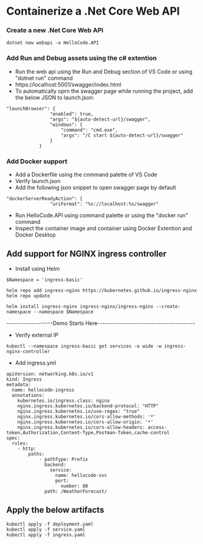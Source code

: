 # Containerize a .Net Core Web API

### Create a new .Net Core Web API
```
dotnet new webapi -o HelloCode.API
```

### Add Run and Debug assets using the c# extention
* Run the web api using the Run and Debug section of VS Code or using "dotnet run" command
* https://localhost:5001/swagger/index.html
* To automatically oprn the swagger page while running the project, add the below JSON to launch.json:
```
"launchBrowser": {
                "enabled": true,
                "args": "${auto-detect-url}/swagger",
                "windows": {
                    "command": "cmd.exe",
                    "args": "/C start ${auto-detect-url}/swagger"
                }
            }
```

### Add Docker support
* Add a Dockerfile using the command palette of VS Code
* Verify launch.json
* Add the following json snippet to open swagger page by default
```
"dockerServerReadyAction": {
                "uriFormat": "%s://localhost:%s/swagger"
```
* Run HelloCode.API using command palette or using the "docker run" command
* Inspect the container image and container using Docker Extention and Docker Desktop


## Add support for NGINX ingress controller

* Install using Helm
```
$Namespace = 'ingress-basic'

helm repo add ingress-nginx https://kubernetes.github.io/ingress-nginx
helm repo update

helm install ingress-nginx ingress-nginx/ingress-nginx --create-namespace --namespace $Namespace
```


-------------------Demo Starts Here----------------------------------------
* Verify external IP
```
kubectl --namespace ingress-basic get services -o wide -w ingress-nginx-controller
```

* Add ingress.yml 
```
apiVersion: networking.k8s.io/v1
kind: Ingress
metadata:
  name: hellocode-ingress
  annotations:
    kubernetes.io/ingress.class: nginx
    nginx.ingress.kubernetes.io/backend-protocol: "HTTP"
    nginx.ingress.kubernetes.io/use-regex: "true"
    nginx.ingress.kubernetes.io/cors-allow-methods: '*'
    nginx.ingress.kubernetes.io/cors-allow-origin: '*'
    nginx.ingress.kubernetes.io/cors-allow-headers: access-token,Authorization,Content-Type,Postman-Token,cache-control
spec:
  rules:
    - http:
        paths:
            - pathType: Prefix
              backend:
                service:
                  name: hellocode-svc
                  port:
                    number: 80
              path: /WeatherForecast/

```
## Apply the below artifacts
```
kubectl apply -f deployment.yaml
kubectl apply -f service.yaml
kubectl apply -f ingress.yaml